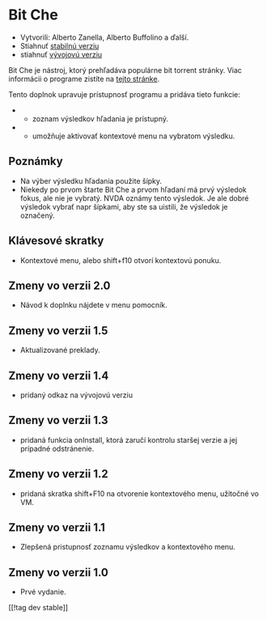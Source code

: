 # Bit Che #
*   Vytvorili: Alberto Zanella, Alberto Buffolino a ďalší.
*   Stiahnuť [stabilnú verziu][1]
*   stiahnuť [vývojovú verziu][3]

Bit Che je nástroj, ktorý prehľadáva populárne bit torrent stránky. Viac
informácii o programe zistíte na [tejto stránke][2].

Tento doplnok upravuje prístupnosť programu a pridáva tieto funkcie:

*   - zoznam výsledkov hľadania je prístupný.  
*   - umožňuje aktivovať kontextové menu na vybratom výsledku.


## Poznámky ##
*   Na výber výsledku hľadania použite šípky.
*   Niekedy po prvom štarte Bit Che a prvom hľadaní má prvý výsledok fokus,
    ale nie je vybratý. NVDA oznámy tento výsledok. Je ale dobré výsledok
    vybrať napr šípkami, aby ste sa uistili, že výsledok je označený.


## Klávesové skratky ##
*   Kontextové menu, alebo shift+f10 otvorí kontextovú ponuku.


## Zmeny vo verzii 2.0 ##
*   Návod k doplnku nájdete v menu pomocník.

## Zmeny vo verzii 1.5 ##
*   Aktualizované preklady.

## Zmeny vo verzii 1.4 ##
*   pridaný odkaz na vývojovú verziu

## Zmeny vo verzii 1.3 ##
*   pridaná funkcia onInstall, ktorá zaručí kontrolu staršej verzie a jej
    prípadné odstránenie.

## Zmeny vo verzii 1.2 ##
*   pridaná skratka shift+F10 na otvorenie kontextového menu, užitočné vo
    VM.

## Zmeny vo verzii 1.1 ##
*   Zlepšená pristupnosť zoznamu výsledkov a kontextového menu.

## Zmeny vo verzii 1.0 ##
*   Prvé vydanie.

[[!tag dev stable]]

[1]: http://addons.nvda-project.org/files/get.php?file=bc

[2]: http://www.convivea.com

[3]: http://addons.nvda-project.org/files/get.php?file=bc-dev
